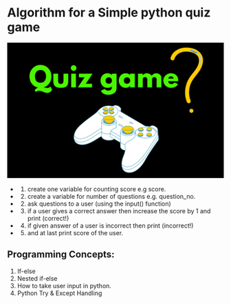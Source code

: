 # Algorithm for a Simple python quiz game

![This is an image](game.png)

- 1. create one variable for counting score e.g score.
- 2. create a variable for number of questions e.g. question_no.
- 2. ask questions to a user (using the input() function)
- 3. if a user gives a correct answer then increase the score by 1 and print (correct!)
- 4. if given answer of a user is incorrect then print (incorrect!)
- 5. and at last print score of the user.

## Programming Concepts: 

1. If-else
2. Nested if-else
3. How to take user input in python.
4. Python Try & Except Handling
